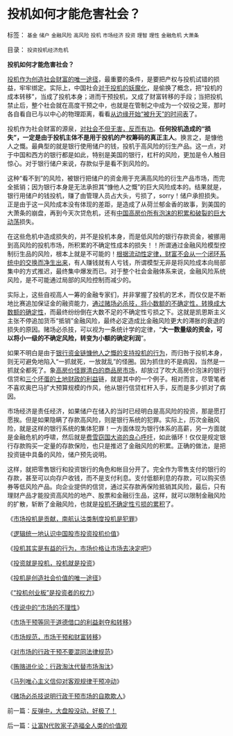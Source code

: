 # 投机如何才能危害社会？

标签： `基金` `储户` `金融风险` `高风险` `投机` `市场经济` `投资` `理智` `理性` `金融危机` `大萧条` 

目录： `投资投机经济危机`

**投机如何才能危害社会？**

[投机作为创造社会财富的唯一途径](../../../2010/1/25/投机是创造社会价值的唯一途径.md)，最重要的条件，是要把产权与投机试错的损益，牢牢绑定。实际上，中国社会[对于投机的妖魔化](../../../2009/12/2/“投机创业板”是投资者的权力.md)，是偷换了概念，把“投机的成本转移”，当成了投机本身；进而干预投机，又成了财富转移的手段；当把投机禁止后，整个社会就在高度干预之中，也就是在管制之中成为一个奴役之笼，那时各自看自已与以中心的物理距离，看看[从边缘开始“被升天”的时间表](../../../2009/6/10/内需萎缩！把供应过剩的人力资源倒入大海.md)了。

投机作为社会财富的源泉，[对社会不但无害，反而有功](../../../2008/1/29/投机其实是有益的行为，市场价格让市场去决定吧!.md)。**任何投机造成的“损失”，一定是由于投机主体不是用于投机的产权筹码的真正主人**。换言之，是慷他人之慨。最典型的就是银行使用储户的钱，投机于高风险的衍生产品。这一点，对于中国和西方的银行都是如此，特别是美国的银行，杠杆的风险，更加是令人触目惊心。对于银行储户来说，存款似乎是看不到风险的。

这种“看不到”的风险，被银行把储户的资金用于充满高风险的衍生产品市场，而完全抵销；因为银行本身是无法承担其“慷他人之慨”的巨大风险成本的。结果就是，银行用储户的钱投机，赚了由管理人员占大头，亏损了，sorry！储户承担损失。正是由于这一风险成本没有体现的差距，是造成了从荷兰郁金香的故事，到美国的大萧条的崩盘，再到今天次贷危机，还有[中国高房价所有泡沫的积累和破裂的巨大动荡](../../../2009/7/17/高房价喜洋洋后是谁的血泪在飞.md)损失。

在这些危机中造成损失的，并不是投机本身，而是低风险的银行存款资金，被挪用到高风险的投机市场，所积累的不确定性成本的损失！！所谓通过金融风险模型控制衍生品的风险，根本上就是不可能的！[根据流动性定律，财富不会从一个闭环系统中的交换而净生出来](../../../2007/9/21/股市楼市人人都赚钱，到底赚了谁的钱.md)，有人赚钱就有人亏钱，所谓模型无非是将风险成本向局部集中的方式推迟，最终集中爆发而已。对于整个社会金融体系来说，金融风险系统风险，是不可能通过局部的风险控制而减少的。

实际上，这些自视高人一筹的金融专家们，并非掌握了投机的艺术，而仅仅是不断地比赛追加保证金的融资能力，[通过赌场必杀技，将小数额的不确定性，转换成大数额的确定性](../../../2009/5/1/赌场必杀技，市场计划经济行政干预之自欺欺人.md)，而最终纷纷倒在大数不足的不确定性亏损之下。这就是凯恩斯主义主张不停追加货币“抵销”金融风险，最终必定造成比金融风险更大的滞胀的衰退的损失的原因。赌场必杀技，可以视为一条统计学的定律，“**大一数量级的资金，可以将小一级的不确定风险，转变为小额的确定利润**”。

如果不明白是由于[银行资金链慷他人之慨的支持投机的行为](../../../2009/11/29/大萧条后凯恩斯主义和“坏帐过剩的危机”.md)，而归咎于投机本身，则无可避免地陷入“一抓就死，一放就乱”的怪圈。因为抓住的不是病因，当然是一抓就全都死了。象[高房价怪罪清白的商品房市场](../../../2009/7/17/商品房市场的高房价确实完全没有腐败.md)，却放过了吹大高房价泡沫的银行信贷和[三个坏蛋的土地财政的利益](../../../2008/7/4/三个坏蛋政策博羿老百姓承受高房价危机全部代价.md)链，就是其中的一个例子。相对而言，尽管笔者不喜欢奥巴马扩大预算规模的作风，他从银行信贷杠杆入手，反而是多少抓对了病因。

市场经济是责任经济，如果储户在储入的当时已经明白是高风险的投资，那是愿打愿挨。但是如果隐瞒了存款高风险，则是银行系统的犯罪。实际上，历次金融风险，就是这样的银行系统的集体犯罪！一方面体现为银行体系的高薪，另一方面就是金融危机的呼啸，然后就是[费雪窃国大盗的良心呼吁](../../../2009/4/24/费雪教条和凯恩斯主义.md)，如此循环！仅仅是规定银行存款购买一定量的存款保险，也只是推迟了金融风险的积累。正确的做法，是把投资链中具备的风险，储户预先说明。

这样，就把零售银行和投资银行的角色和帐目分开了。完全作为零售支付的银行的存款，甚至可以向存户收钱，而不是支付利息。支付低额利息的存款，可以购买债券等低风险产品。向企业提供的信贷，通过买存款再保险抵销其风险，最后，只有理财产品才能投资高风险的地产、股票和金融衍生品，这样，就可以限制金融风险的扩散，斩断了金融风险，也就是[投机不确定性亏损的累积](../../../2009/4/3/流动性定律，风险利润和不确定性.md)了。

《[市场投机是贡献，南航认沽类制度投机是犯罪](../../../2008/6/10/市场干预价值先知制度投机者面对南航认沽有价值的事实.md)》

《[逻辑统一地认识中国股市投资投机价值](../../../2008/3/16/深入分析中国股市的根本性质和基本因素.md)》

《[投机其实是有益的行为，市场价格让市场去决定吧!](../../../2008/1/29/投机其实是有益的行为，市场价格让市场去决定吧!.md)》

《[投资就是投机，投机就是投资](../../../2007/9/30/投资就是投机，投机就是投资.md)》

《[投机是创造社会价值的唯一途径](../../../2010/1/25/投机是创造社会价值的唯一途径.md)》

《[“投机创业板”是投资者的权力](../../../2009/12/2/“投机创业板”是投资者的权力.md)》

《[传说中的“市场的不理性](../../../2009/4/5/传说中的“市场的不理性”.md)》

《[市场干预等同于道德借口的利益剥夺和转移](../../../2009/4/6/“市场不理性”道德借口操纵利益剥夺和财富转移.md)》

《[市场规范，市场干预和财富转移](../../../2009/4/7/市场规范，市场干预和财富转移.md)》

《[对市场的行政干预不要混同法律规范](../../../2009/4/8/市场法律规范被混同行政干预.md)》

《[贿赂进化论：行政淘汰代替市场淘汰](http://blog.sina.com.cn/s/blog_5563a64d0100ci43.html)》

《[马列唯心主义信仰对客观规律干预冲动](../../../2009/5/1/人定胜天？马列唯心信仰对客观规律干预冲动.md)》

《[赌场必杀技说明行政干预市场的自欺欺人](../../../2009/5/1/赌场必杀技，市场计划经济行政干预之自欺欺人.md)》

前一篇：[反弹中，大盘股没动，好极了！](../../../2010/1/28/反弹中，大盘股没动，好极了！.md)

后一篇：[让富N代败家子造福全人类的价值观](../../../2010/1/28/让富N代败家子造福全人类的价值观.md)
